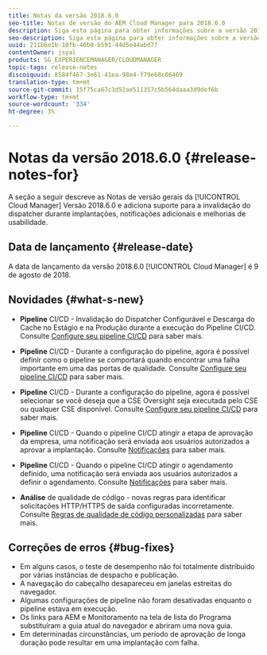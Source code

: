 ```yaml
---
title: Notas da versão 2018.6.0
seo-title: Notas de versão do AEM Cloud Manager para 2018.6.0
description: Siga esta página para obter informações sobre a versão 2018.6.0 do Cloud Manager.
seo-description: Siga esta página para obter informações sobre a versão 2018.6.0 do AEM Cloud Manager.
uuid: 211b6e1b-10fb-46b0-b591-44d5e44abd77
contentOwner: jsyal
products: SG_EXPERIENCEMANAGER/CLOUDMANAGER
topic-tags: release-notes
discoiquuid: 8584f467-3e61-41ea-98e4-f79e68c86469
translation-type: tm+mt
source-git-commit: 15f75ca67c3d52ae511357c5b564daaa3d9def6b
workflow-type: tm+mt
source-wordcount: '334'
ht-degree: 3%

---
```



# Notas da versão 2018.6.0 {#release-notes-for}

A seção a seguir descreve as Notas de versão gerais da [!UICONTROL Cloud Manager] Versão 2018.6.0 e adiciona suporte para a invalidação do dispatcher durante implantações, notificações adicionais e melhorias de usabilidade.

## Data de lançamento {#release-date}

A data de lançamento da versão 2018.6.0 [!UICONTROL Cloud Manager] é 9 de agosto de 2018.

## Novidades {#what-s-new}

* **Pipeline**  CI/CD - Invalidação do Dispatcher Configurável e Descarga do Cache no Estágio e na Produção durante a execução do Pipeline CI/CD. Consulte [Configure seu pipeline CI/CD](configuring-pipeline.md) para saber mais.

* **Pipeline**  CI/CD - Durante a configuração do pipeline, agora é possível definir como o pipeline se comportará quando encontrar uma falha importante em uma das portas de qualidade. Consulte [Configure seu pipeline CI/CD](configuring-pipeline.md) para saber mais.

* **Pipeline**  CI/CD - Durante a configuração do pipeline, agora é possível selecionar se você deseja que a CSE Oversight seja executada pelo CSE ou qualquer CSE disponível. Consulte [Configure seu pipeline CI/CD](configuring-pipeline.md) para saber mais.

* **Pipeline**  CI/CD - Quando o pipeline CI/CD atingir a etapa de aprovação da empresa, uma notificação será enviada aos usuários autorizados a aprovar a implantação. Consulte [Notificações](notifications.md) para saber mais.

* **Pipeline**  CI/CD - Quando o pipeline CI/CD atingir o agendamento definido, uma notificação será enviada aos usuários autorizados a definir o agendamento. Consulte [Notificações](notifications.md) para saber mais.

* **Análise**  de qualidade de código - novas regras para identificar solicitações HTTP/HTTPS de saída configuradas incorretamente. Consulte [Regras de qualidade de código personalizadas](custom-code-quality-rules.md) para saber mais.

## Correções de erros {#bug-fixes}

* Em alguns casos, o teste de desempenho não foi totalmente distribuído por várias instâncias de despacho e publicação.
* A navegação do cabeçalho desapareceu em janelas estreitas do navegador.
* Algumas configurações de pipeline não foram desativadas enquanto o pipeline estava em execução.
* Os links para AEM e Monitoramento na tela de lista do Programa substituíram a guia atual do navegador e abriram uma nova guia.
* Em determinadas circunstâncias, um período de aprovação de longa duração pode resultar em uma implantação com falha.
